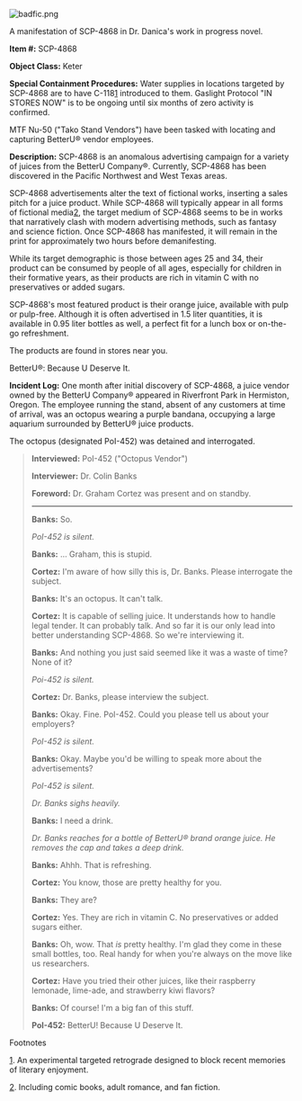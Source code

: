 ![badfic.png](http://scp-wiki.wdfiles.com/local--files/scp-4868/badfic.png)

A manifestation of SCP-4868 in Dr. Danica's work in progress novel.

**Item #:** SCP-4868

**Object Class:** Keter

**Special Containment Procedures:** Water supplies in locations targeted by SCP-4868 are to have C-118[1](javascript:;) introduced to them. Gaslight Protocol "IN STORES NOW" is to be ongoing until six months of zero activity is confirmed.

MTF Nu-50 ("Tako Stand Vendors") have been tasked with locating and capturing BetterU® vendor employees.

**Description:** SCP-4868 is an anomalous advertising campaign for a variety of juices from the BetterU Company®. Currently, SCP-4868 has been discovered in the Pacific Northwest and West Texas areas.

SCP-4868 advertisements alter the text of fictional works, inserting a sales pitch for a juice product. While SCP-4868 will typically appear in all forms of fictional media[2](javascript:;), the target medium of SCP-4868 seems to be in works that narratively clash with modern advertising methods, such as fantasy and science fiction. Once SCP-4868 has manifested, it will remain in the print for approximately two hours before demanifesting.

While its target demographic is those between ages 25 and 34, their product can be consumed by people of all ages, especially for children in their formative years, as their products are rich in vitamin C with no preservatives or added sugars.

SCP-4868's most featured product is their orange juice, available with pulp or pulp-free. Although it is often advertised in 1.5 liter quantities, it is available in 0.95 liter bottles as well, a perfect fit for a lunch box or on-the-go refreshment.

The products are found in stores near you.

BetterU®: Because U Deserve It.

**Incident Log:** One month after initial discovery of SCP-4868, a juice vendor owned by the BetterU Company® appeared in Riverfront Park in Hermiston, Oregon. The employee running the stand, absent of any customers at time of arrival, was an octopus wearing a purple bandana, occupying a large aquarium surrounded by BetterU® juice products.

The octopus (designated PoI-452) was detained and interrogated.

> **Interviewed:** PoI-452 ("Octopus Vendor")
> 
> **Interviewer:** Dr. Colin Banks
> 
> **Foreword:** Dr. Graham Cortez was present and on standby.
> 
> * * *
> 
> **<Begin Log>**
> 
> **Banks:** So.
> 
> _PoI-452 is silent._
> 
> **Banks:** … Graham, this is stupid.
> 
> **Cortez:** I'm aware of how silly this is, Dr. Banks. Please interrogate the subject.
> 
> **Banks:** It's an octopus. It can't talk.
> 
> **Cortez:** It is capable of selling juice. It understands how to handle legal tender. It can probably talk. And so far it is our only lead into better understanding SCP-4868. So we're interviewing it.
> 
> **Banks:** And nothing you just said seemed like it was a waste of time? None of it?
> 
> _Poi-452 is silent._
> 
> **Cortez:** Dr. Banks, please interview the subject.
> 
> **Banks:** Okay. Fine. PoI-452. Could you please tell us about your employers?
> 
> _PoI-452 is silent._
> 
> **Banks:** Okay. Maybe you'd be willing to speak more about the advertisements?
> 
> _PoI-452 is silent._
> 
> _Dr. Banks sighs heavily._
> 
> **Banks:** I need a drink.
> 
> _Dr. Banks reaches for a bottle of BetterU® brand orange juice. He removes the cap and takes a deep drink._
> 
> **Banks:** Ahhh. That is refreshing.
> 
> **Cortez:** You know, those are pretty healthy for you.
> 
> **Banks:** They are?
> 
> **Cortez:** Yes. They are rich in vitamin C. No preservatives or added sugars either.
> 
> **Banks:** Oh, wow. That _is_ pretty healthy. I'm glad they come in these small bottles, too. Real handy for when you're always on the move like us researchers.
> 
> **Cortez:** Have you tried their other juices, like their raspberry lemonade, lime-ade, and strawberry kiwi flavors?
> 
> **Banks:** Of course! I'm a big fan of this stuff.
> 
> **PoI-452:** BetterU! Because U Deserve It.
> 
> **<End Log>**

Footnotes

[1](javascript:;). An experimental targeted retrograde designed to block recent memories of literary enjoyment.

[2](javascript:;). Including comic books, adult romance, and fan fiction.